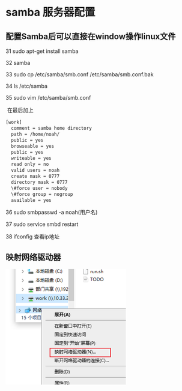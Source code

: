 # samba 服务器配置

## 配置Samba后可以直接在window操作linux文件

  31 sudo apt-get install samba

  32 samba

  33 sudo cp /etc/samba/smb.conf /etc/samba/smb.conf.bak

  34 ls /etc/samba

  35 sudo vim /etc/samba/smb.conf

​    在最后加上

```
[work]
  comment = samba home directory
  path = /home/noah/
  public = yes
  browseable = yes
  public = yes
  writeable = yes
  read only = no
  valid users = noah
  create mask = 0777
  directory mask = 0777
  \#force user = nobody
  \#force group = nogroup
  available = yes
```

  36 sudo smbpasswd -a noah(用户名)

  37 sudo service smbd restart

  38 ifconfig  查看ip地址

## 映射网络驱动器

![image-20230222131256591](./img/image-20230222131256591.png)

